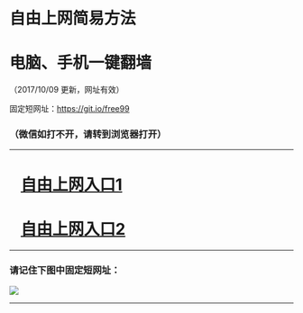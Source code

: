 ﻿# 自由上网简易方法

# 电脑、手机一键翻墙

（2017/10/09 更新，网址有效）

固定短网址：https://git.io/free99

### （微信如打不开，请转到浏览器打开）


***





# &nbsp;&nbsp; <a href="http://ft844321968.fwq-tz-1001.info/fwqtz01.html?t=100900127435 " target="_blank">自由上网入口1</a>
# &nbsp;&nbsp; <a href="http://ft2479615628.fwq-tz-1002.info/fwqtz02.html?t=100900125491 " target="_blank">自由上网入口2</a>
***

### 请记住下图中固定短网址：

<img src="https://s3-us-west-2.amazonaws.com/fwq-1001/yjfq-20170905okok.png" /> 


***

